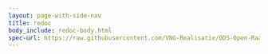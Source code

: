 ```yaml
---
layout: page-with-side-nav
title: redoc
body_include: redoc-body.html
spec-url: https://raw.githubusercontent.com/VNG-Realisatie/ODS-Open-Raadsinformatie/master/specificatie/genereervariant/openapi.yaml
---
```

<redoc spec-url='{{ page.spec-url}}'></redoc>
